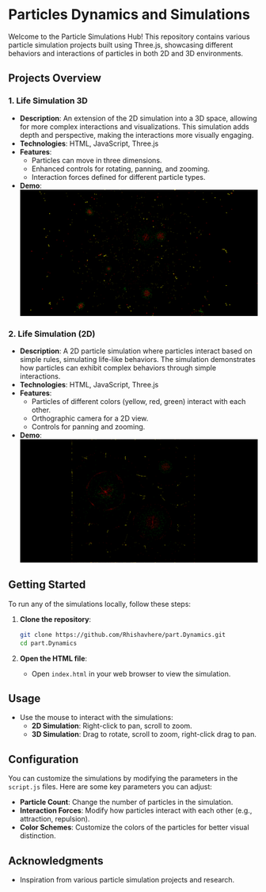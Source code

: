 # Particles Dynamics and Simulations

Welcome to the Particle Simulations Hub! This repository contains various particle simulation projects built using Three.js, showcasing different behaviors and interactions of particles in both 2D and 3D environments.

## Projects Overview

### 1. Life Simulation 3D
- **Description**: An extension of the 2D simulation into a 3D space, allowing for more complex interactions and visualizations. This simulation adds depth and perspective, making the interactions more visually engaging.
- **Technologies**: HTML, JavaScript, Three.js
- **Features**:
  - Particles can move in three dimensions.
  - Enhanced controls for rotating, panning, and zooming.
  - Interaction forces defined for different particle types.
- **Demo**: ![3D Life Simulation](examples/life3D.png)

### 2. Life Simulation (2D)
- **Description**: A 2D particle simulation where particles interact based on simple rules, simulating life-like behaviors. The simulation demonstrates how particles can exhibit complex behaviors through simple interactions.
- **Technologies**: HTML, JavaScript, Three.js
- **Features**:
  - Particles of different colors (yellow, red, green) interact with each other.
  - Orthographic camera for a 2D view.
  - Controls for panning and zooming.
- **Demo**: ![2D Life Simulation](examples/life2D.png)



## Getting Started

To run any of the simulations locally, follow these steps:

1. **Clone the repository**:
   ```bash
   git clone https://github.com/Rhishavhere/part.Dynamics.git
   cd part.Dynamics
   ```

2. **Open the HTML file**:
   - Open `index.html` in your web browser to view the simulation.

## Usage

- Use the mouse to interact with the simulations:
  - **2D Simulation**: Right-click to pan, scroll to zoom.
  - **3D Simulation**: Drag to rotate, scroll to zoom, right-click drag to pan.

## Configuration

You can customize the simulations by modifying the parameters in the `script.js` files. Here are some key parameters you can adjust:

- **Particle Count**: Change the number of particles in the simulation.
- **Interaction Forces**: Modify how particles interact with each other (e.g., attraction, repulsion).
- **Color Schemes**: Customize the colors of the particles for better visual distinction.


## Acknowledgments

- Inspiration from various particle simulation projects and research.

